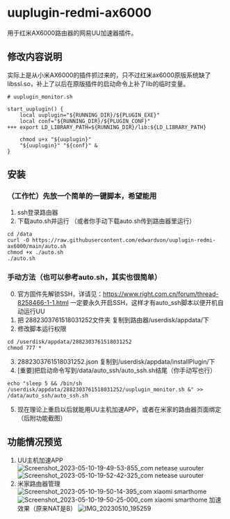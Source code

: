 # uuplugin-redmi-ax6000
用于红米AX6000路由器的网易UU加速器插件。

## 修改内容说明
实际上是从小米AX6000的插件抓过来的，只不过红米ax6000原版系统缺了libssl.so，补上了以后在原版插件的启动命令上补了lib的临时变量。
```
# uuplugin_monitor.sh

start_uuplugin() {
    local uuplugin="${RUNNING_DIR}/${PLUGIN_EXE}"
    local conf="${RUNNING_DIR}/${PLUGIN_CONF}"
+++ export LD_LIBRARY_PATH=${RUNNING_DIR}/lib:${LD_LIBRARY_PATH}

    chmod u+x "${uuplugin}"
    "${uuplugin}" "${conf}" &
}
```

## 安装
### （工作忙）先放一个简单的一键脚本，希望能用
1. ssh登录路由器
2. 下载auto.sh并运行
（或者你手动下载auto.sh传到路由器里运行）
```
cd /data
curl -O https://raw.githubusercontent.com/edwardvon/uuplugin-redmi-ax6000/main/auto.sh
chmod +x ./auto.sh
./auto.sh
```

### 手动方法（也可以参考auto.sh，其实也很简单）
0. 官方固件先解锁SSH，详请见：https://www.right.com.cn/forum/thread-8258466-1-1.html 
 一定要永久开启SSH，这样才有auto_ssh脚本以便开机自动运行UU
1. 把 2882303761518031252文件夹 复制到路由器/userdisk/appdata/下
2. 修改脚本运行权限
```
cd /userdisk/appdata/2882303761518031252
chmod 777 *
```

3. 2882303761518031252.json 复制到/userdisk/appdata/installPlugin/下
4. [重要]把启动命令写到/data/auto_ssh/auto_ssh.sh结尾（你手动写也行）
```
echo "sleep 5 && /bin/sh /userdisk/appdata/2882303761518031252/uuplugin_monitor.sh &" >> /data/auto_ssh/auto_ssh.sh
```
5. 现在理论上重启以后就能用UU主机加速APP，或者在米家的路由器页面绑定（后附功能截图）

## 功能情况预览
1. UU主机加速APP
![Screenshot_2023-05-10-19-49-53-855_com netease uurouter](https://github.com/edwardvon/uuplugin-redmi-ax6000/assets/16309465/ecbc182c-e42f-4af8-92d5-705b647c337e)
![Screenshot_2023-05-10-19-52-42-325_com netease uurouter](https://github.com/edwardvon/uuplugin-redmi-ax6000/assets/16309465/a40217c7-143d-4735-bda3-f72de4fe6fec)
2. 米家路由器管理
![Screenshot_2023-05-10-19-50-14-395_com xiaomi smarthome](https://github.com/edwardvon/uuplugin-redmi-ax6000/assets/16309465/fae42e1a-1eab-49a0-8765-48de663bea33)
![Screenshot_2023-05-10-19-50-25-000_com xiaomi smarthome](https://github.com/edwardvon/uuplugin-redmi-ax6000/assets/16309465/5c918737-c4cc-4b85-882c-0c7d0da4547b)
加速效果（原来NAT是B）
![IMG_20230510_195259](https://github.com/edwardvon/uuplugin-redmi-ax6000/assets/16309465/99da914e-0610-4061-b483-ebfa3c2bfb73)
